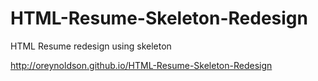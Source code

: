 HTML-Resume-Skeleton-Redesign
=============================

HTML Resume redesign using skeleton

http://oreynoldson.github.io/HTML-Resume-Skeleton-Redesign
